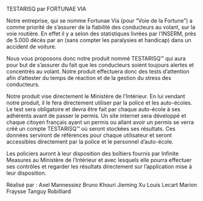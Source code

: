TESTARISQ par FORTUNAE VIA

Notre entreprise, qui se nomme Fortunae Via (pour “Voie de la Fortune”) a comme priorité de s’assurer de la fiabilité des conducteurs au volant, sur la voie routière. En effet il y a selon des statistiques livrées par l’INSERM, près de 5.000 décès par an (sans compter les paralysies et handicap) dans un accident de voiture.

Nous vous proposons donc notre produit nommé TESTARISQ™ qui aura pour but de s’assurer du fait que les conducteurs soient toujours alertes et concentrés au volant. Notre produit effectuera donc des tests d’attention afin d’attester du temps de réaction et de la gestion du stress des conducteurs.

Notre produit vise directement le Ministère de l'Intérieur. En lui vendant notre produit, il le fera directement utiliser par la police et les auto-écoles. Le test sera obligatoire et devra être fait par chaque auto-école à ses adhérents avant de passer le permis. Un site internet sera développé et chaque citoyen français ayant un permis ou allant avoir un permis se verra créé un compte TESTARISQ™ où seront stockées ses résultats. Ces données serviront de références pour chaque utilisateur et seront accessibles directement par la police et le personnel d’auto-école.

Les policiers auront à leur disposition des boîtiers fournis par Infinite Measures au Ministère de l’Intérieur et avec lesquels elle pourra effectuer ses contrôles et regarder les résultats directement sur l’application mise à leur disposition.




Réalisé par :
      Axel Mannessiez
      Bruno Khouri
      Jieming Xu
      Louis Lecart 
      Marion Fraysse
      Tanguy Robilliard
